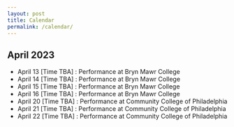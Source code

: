 ```yaml
---
layout: post
title: Calendar
permalink: /calendar/
---
```


## April 2023

- April 13 [Time TBA] : Performance at Bryn Mawr College
- April 14 [Time TBA] : Performance at Bryn Mawr College
- April 15 [Time TBA] : Performance at Bryn Mawr College
- April 16 [Time TBA] : Performance at Bryn Mawr College
- April 20 [Time TBA] : Performance at Community College of Philadelphia
- April 21 [Time TBA] : Performance at Community College of Philadelphia
- April 22 [Time TBA] : Performance at Community College of Philadelphia
